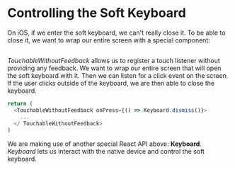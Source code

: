# Controlling the Soft Keyboard

On iOS, if we enter the soft keyboard, we can't really close it. To be able to close it, we want to wrap our entire screen with a special component:

## <TouchableWithoutFeedback>

*TouchableWithoutFeedback* allows us to register a touch listener without providing any feedback. We want to wrap our entire screen that will open the soft keyboard with it. Then we can listen for a click event on the screen. If the user clicks outside of the keyboard, we are then able to close the keyboard.

```javascript
return (
  <TouchableWithoutFeedback onPress={() => Keyboard.dismiss()}>
    ...
  </ TouchableWithoutFeedback>
)
```

We are making use of another special React API above: **Keyboard**. *Keyboard* lets us interact with the native device and control the soft keyboard.